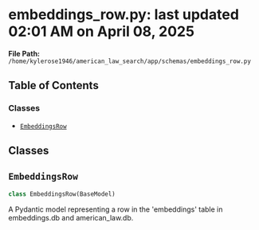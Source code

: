 # embeddings_row.py: last updated 02:01 AM on April 08, 2025

**File Path:** `/home/kylerose1946/american_law_search/app/schemas/embeddings_row.py`

## Table of Contents

### Classes

- [`EmbeddingsRow`](#embeddingsrow)

## Classes

## `EmbeddingsRow`

```python
class EmbeddingsRow(BaseModel)
```

A Pydantic model representing a row in the 'embeddings' table in embeddings.db and american_law.db.
